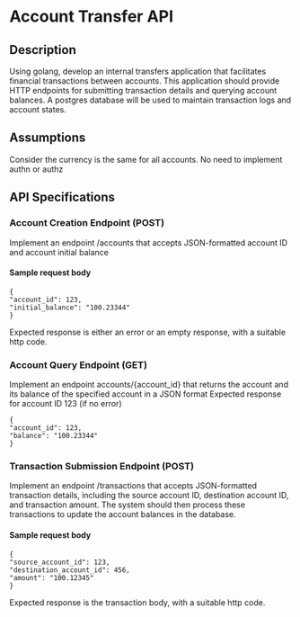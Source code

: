 # Account Transfer API

## Description

Using golang, develop an internal transfers application that facilitates financial transactions between accounts. This application should provide HTTP endpoints for submitting
transaction details and querying account balances.
A postgres database will be used to maintain transaction logs and account states.

## Assumptions
Consider the currency is the same for all accounts.
No need to implement authn or authz

## API Specifications

### Account Creation Endpoint (POST)
Implement an endpoint /accounts that accepts JSON-formatted account ID and account initial balance
#### Sample request body
```
{
"account_id": 123,
"initial_balance": "100.23344"
}
```
Expected response is either an error or an empty response, with a suitable http code.
### Account Query Endpoint (GET)
Implement an endpoint accounts/{account_id} that returns the account and its balance of the specified account in a JSON format
Expected response for account ID 123 (if no error)
```
{
"account_id": 123,
"balance": "100.23344"
}
```
### Transaction Submission Endpoint (POST)
Implement an endpoint /transactions that accepts JSON-formatted transaction details, including the source account ID, destination account ID, and transaction amount. The
system should then process these transactions to update the account balances in the database.
#### Sample request body
```
{
"source_account_id": 123,
"destination_account_id": 456,
"amount": "100.12345"
}
```
Expected response is the transaction body, with a suitable http code.